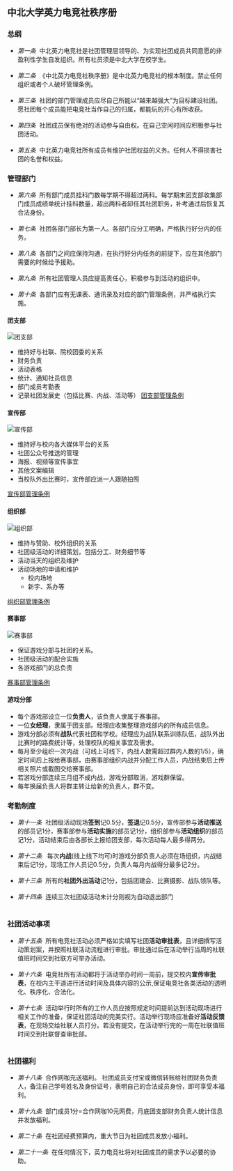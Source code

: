 ## 中北大学英力电竞社秩序册

### 总纲
* *第一条*&nbsp;&nbsp;中北英力电竞社是社团管理层领导的、为实现社团成员共同意愿的非盈利性学生自发组织。所有社员须是中北大学在校学生。<br><br>
* *第二条*&nbsp;&nbsp;《中北英力电竞社秩序册》是中北英力电竞社的根本制度。禁止任何组织或者个人破坏管理条例。<br><br>
* *第三条*&nbsp;&nbsp;社团的部门管理成员应尽自己所能以“越来越强大”为目标建设社团。愿社团每个成员能把电竞社当作自己的归属，都能玩的开心有所收获。<br><br>
* *第四条*&nbsp;&nbsp;社团成员保有绝对的活动参与自由权。在自己空闲时间应积极参与社团活动。<br><br>
* *第五条*&nbsp;&nbsp;中北英力电竞社所有成员有维护社团权益的义务。任何人不得损害社团的名誉和权益。

### 管理部门
* *第六条*&nbsp;&nbsp;所有部门成员挂科门数每学期不得超过两科。每学期末团支部收集部门成员成绩单统计挂科数量，超出两科者卸任其社团职务，补考通过后恢复其合法身份。<br><br>
* *第七条*&nbsp;&nbsp;社团各部门部长为第一人。各部门应分工明确，严格执行好分内的任务。<BR><br>
* *第八条*&nbsp;&nbsp;各部门之间应保持沟通，在执行好分内任务的前提下，应在其他部门需要的时候给予援助。<br><br>
* *第九条*&nbsp;&nbsp;所有社团管理人员应提高责任心，积极参与到活动的组织中。<br><br>
* *第十条*&nbsp;&nbsp;各部门应有无课表、通讯录及对应的部门管理条例，并严格执行实施。
#### 团支部

![团支部](https://github.com/Joki-memeda/NUC-YLESports/blob/master/1.png)
* 维持好与社联、院校团委的关系
* 财务负责
* 活动表格
* 统计、通知社员信息
* 部门成员考勤表
* 记录社团发展史（包括比赛、内战、活动等）
[团支部管理条例]()
#### 宣传部
![宣传部](https://github.com/Joki-memeda/NUC-YLESports/blob/master/2.png)

* 维持好与校内各大媒体平台的关系
*	 社团公众号推送的管理
*	 海报、视频等宣传事宜
*	 其他文案编辑
*	 当校队外出比赛时，宣传部应派一人跟随拍照

[宣传部管理条例](https://github.com/Joki-memeda/NUC-YLESports/blob/master/publicity.md)
#### 组织部
![组织部](https://github.com/Joki-memeda/NUC-YLESports/blob/master/3.png)
* 维持与赞助、校外组织的关系
*  社团级活动的详细策划，包括分工、财务细节等
*  活动当天的组织及维护
*  活动场地的申请和维护
	*	校内场地
	*	新宇、系办等
  
[组织部管理条例](https://github.com/Joki-memeda/NUC-YLESports/blob/master/originize.md)
#### 赛事部
![赛事部](https://github.com/Joki-memeda/NUC-YLESports/blob/master/4.png)
* 保证游戏分部与社团的关系。
* 社团级活动的配合实施
* 各游戏部门的总负责

[赛事部管理条例](https://github.com/Joki-memeda/NUC-YLESports/blob/master/game.md)
#### 游戏分部
* 每个游戏部设立一位**负责人**，该负责人隶属于赛事部。
* 一位**女经理**，隶属于团支部。经理应收集整理游戏部内的所有成员信息。
* 游戏分部必须有**战队**代表社团和学校。经理应为战队联系训练队伍，战队外出比赛时的路费统计等，处理校队的相关事宜及需求。
* 每月至少组织一次内战（可线上可线下，内战人数需超过群内人数的1/5），确定时间后上报给赛事部，由赛事部组织内战并分配工作人员，内战结束后上传相关照片或截图交给赛事部。
* 若游戏分部连续三月组不成内战，游戏分部取消，游戏群保留。
* 每年换届负责人将群主转让给新的负责人，群不变。

### 考勤制度
* *第十一条*&nbsp;&nbsp;社团级活动现场**签到**记0.5分，**签退**记0.5分，宣传部参与**活动推送**的部员记1分，赛事部参与**活动实施**的部员记1分，组织部参与**活动组织**的部员记1分，活动结束后由各部长上报给团支部，每次活动每人最多得两分。<br><br>
* *第十二条* &nbsp;&nbsp;每次**内战**(线上线下均可)时游戏分部负责人必须在场组织，内战结束后记1分，现场工作人员记0.5分，负责人每月内战得分最多记2分。<br><br>
* *第十三条*&nbsp;&nbsp;所有的**社团外出活动**记1分，包括团建会、比赛摄影、战队领队等。<br><br>
* *第十四条*&nbsp;&nbsp;连续三次社团级活动未计分则视为自动退出部门<br><br>

### 社团活动事项
* *第十五条*&nbsp;&nbsp;所有电竞社活动必须严格如实填写社团**活动审批表**，且详细撰写活动策划案，并按照社联活动流程进行审批。审批通过后在活动举行当周的社联值班时间交到社联方可举办活动。<br><br>
* *第十六条*&nbsp;&nbsp;电竞社所有活动都将于活动举办时间一周前，提交校内**宣传审批表**，在校内主干道进行活动时间及具体内容的公示,保证电竞社各类活动的透明化、秩序化、合法化。<br><br>
* *第十七条*&nbsp;&nbsp;活动举行时所有的工作人员应按照规定时间提前达到活动现场进行相关工作的准备，保证社团活动的完美实行。活动举行现场应准备好**活动反馈表**，在现场交给社联人员打分。若没有提交，在活动举行完的一周在社联值班时间交到社联督查审批部。<br><br>

### 社团福利
* *第十八条*&nbsp;&nbsp;合作网咖充送福利。 社团成员支付宝或微信转账给社团财务负责人，备注自己学号姓名及身份证号，表明自己的合法成员身份，即可享受本福利。<br><br>
* *第十九条*&nbsp;&nbsp;部门成员1分=合作网咖10元网费，月底团支部财务负责人统计信息并发放福利。<br><br>
* *第二十条*&nbsp;&nbsp;在社团经费预算内，重大节日为社团成员发放小福利。<br><br>
*  *第二十一条*&nbsp;&nbsp;在任何情况下，英力电竞社将对社团成员的需求予以必要的协助。<br><br>
